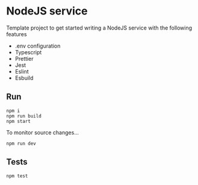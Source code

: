 # NodeJS service

Template project to get started writing a NodeJS service with the following features

- .env configuration
- Typescript
- Prettier
- Jest
- Eslint
- Esbuild

## Run

```
npm i
npm run build
npm start
```

To monitor source changes...

```
npm run dev
```

## Tests

```
npm test
```
